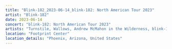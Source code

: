 ```yaml
---
title: "Blink-182_2023-06-14_blink-182: North American Tour 2023"
artist: "Blink-182"
date: 2023-06-14
concert: "blink-182: North American Tour 2023"
artists: "Turnstile, Wallows, Andrew McMahon in the Wilderness, blink-182, Bleachers, Beach Bunny"
location: "Footprint Center"
location_details: "Phoenix, Arizona, United States"
---
```

